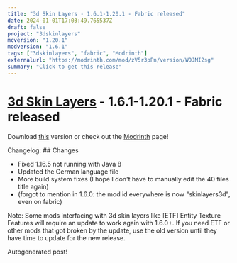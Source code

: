 ```yaml
---
title: "3d Skin Layers - 1.6.1-1.20.1 - Fabric released"
date: 2024-01-01T17:03:49.765537Z
draft: false
project: "3dskinlayers"
mcversion: "1.20.1"
modversion: "1.6.1"
tags: ["3dskinlayers", "fabric", "Modrinth"]
externalurl: "https://modrinth.com/mod/zV5r3pPn/version/WOJMI2sg"
summary: "Click to get this release"
---
```

# [3d Skin Layers](/project/3dskinlayers) - 1.6.1-1.20.1 - Fabric released
Download [this](https://modrinth.com/mod/zV5r3pPn/version/WOJMI2sg) version or check out the [Modrinth](https://modrinth.com/mod/zV5r3pPn) page!

Changelog: ## Changes
- Fixed 1.16.5 not running with Java 8
- Updated the German language file
- More build system fixes (I hope I don't have to manually edit the 40 files title again)
- (forgot to mention in 1.6.0: the mod id everywhere is now "skinlayers3d", even on fabric)

Note: Some mods interfacing with 3d skin layers like [ETF] Entity Texture Features will require an update to work again with 1.6.0+. If you need ETF or other mods that got broken by the update, use the old version until they have time to update for the new release.

Autogenerated post!

